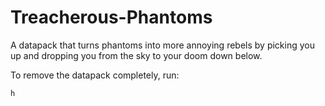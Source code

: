 # Treacherous-Phantoms
A datapack that turns phantoms into more annoying rebels by picking you up and dropping you from the sky to your doom down below.

To remove the datapack completely, run:
```
h
```
